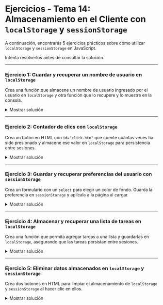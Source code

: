 # **Ejercicios - Tema 14: Almacenamiento en el Cliente con `localStorage` y `sessionStorage`**

A continuación, encontrarás 5 ejercicios prácticos sobre cómo utilizar `localStorage` y `sessionStorage` en JavaScript.

Intenta resolverlos antes de consultar la solución.

---

### **Ejercicio 1: Guardar y recuperar un nombre de usuario en `localStorage`**

Crea una función que almacene un nombre de usuario ingresado por el usuario en `localStorage` y otra función que lo recupere y lo muestre en la consola.

<details><summary>Mostrar solución</summary>

```js
function saveUsername(name) {
  localStorage.setItem("username", name);
}

function getUsername() {
  console.log(localStorage.getItem("username"));
}

saveUsername("Juan Pérez");
getUsername(); // Salida: "Juan Pérez"
```

</details>

---

### **Ejercicio 2: Contador de clics con `localStorage`**

Crea un botón en HTML con `id="click-btn"` que cuente cuántas veces ha sido presionado y almacene ese valor en `localStorage` para persistencia entre sesiones.

<details><summary>Mostrar solución</summary>

```js
let count = localStorage.getItem("clicks") || 0;

document.getElementById("click-btn").addEventListener("click", () => {
  count++;
  localStorage.setItem("clicks", count);
  console.log(`Botón presionado ${count} veces`);
});
```

</details>

---

### **Ejercicio 3: Guardar y recuperar preferencias del usuario con `sessionStorage`**

Crea un formulario con un `select` para elegir un color de fondo. Guarda la preferencia en `sessionStorage` y aplícala a la página al cargar.

<details><summary>Mostrar solución</summary>

```js
function saveTheme(color) {
  sessionStorage.setItem("themeColor", color);
  document.body.style.backgroundColor = color;
}

function loadTheme() {
  const savedColor = sessionStorage.getItem("themeColor");
  if (savedColor) {
    document.body.style.backgroundColor = savedColor;
  }
}

document
  .getElementById("color-selector")
  .addEventListener("change", (event) => {
    saveTheme(event.target.value);
  });

loadTheme();
```

</details>

---

### **Ejercicio 4: Almacenar y recuperar una lista de tareas en `localStorage`**

Crea una función que permita agregar tareas a una lista y guardarlas en `localStorage`, asegurando que las tareas persistan entre sesiones.

<details><summary>Mostrar solución</summary>

```js
function addTask(task) {
  let tasks = JSON.parse(localStorage.getItem("tasks")) || [];
  tasks.push(task);
  localStorage.setItem("tasks", JSON.stringify(tasks));
}

function getTasks() {
  console.log(JSON.parse(localStorage.getItem("tasks")) || []);
}

addTask("Comprar leche");
addTask("Hacer ejercicio");
getTasks();
```

</details>

---

### **Ejercicio 5: Eliminar datos almacenados en `localStorage` y `sessionStorage`**

Crea dos botones en HTML para limpiar el almacenamiento de `localStorage` y `sessionStorage` al hacer clic en ellos.

<details><summary>Mostrar solución</summary>

```js
document.getElementById("clear-local").addEventListener("click", () => {
  localStorage.clear();
  console.log("localStorage limpiado");
});

document.getElementById("clear-session").addEventListener("click", () => {
  sessionStorage.clear();
  console.log("sessionStorage limpiado");
});
```

</details>
